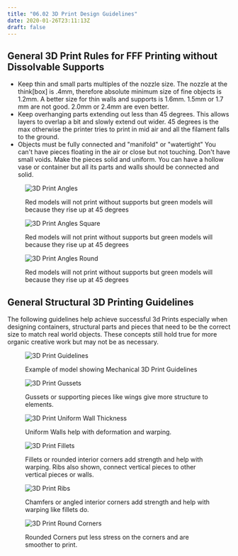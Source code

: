 ```yaml
---
title: "06.02 3D Print Design Guidelines"
date: 2020-01-26T23:11:13Z
draft: false
---
```


## General 3D Print Rules for FFF Printing without Dissolvable Supports

- Keep thin and small parts multiples of the nozzle size. The nozzle at the think[box] is .4mm, therefore absolute minimum size of fine objects is 1.2mm. A better size for thin walls and supports is 1.6mm. 1.5mm or 1.7 mm are not good. 2.0mm or 2.4mm are even better.
- Keep overhanging parts extending out less than 45 degrees. This allows layers to overlap a bit and slowly extend out wider. 45 degrees is the max otherwise the printer tries to print in mid air and all the filament falls to the ground.
- Objects must be fully connected and "manifold" or "watertight" You can't have pieces floating in the air or close but not touching. Don't have small voids. Make the pieces solid and uniform. You can have a hollow vase or container but all its parts and walls should be connected and solid.

<div class="gallery-grid">

<figure>

![3D Print Angles](2022-3D-Print-Angles-at-Angle.png)

<figcaption>

Red models will not print without supports but green models will because they rise up at 45 degrees

</figcaption>
</figure>
<figure>

![3D Print Angles Square](/2022-3D-Print-Angles-Square.png)

Red models will not print without supports but green models will because they rise up at 45 degrees

</figcaption>
</figure>
<figure>

![3D Print Angles Round](/courses/modeling-and-fabrication/2023-spring/06-3d-printing/2022-3D-Print-Angles-Round.png)

Red models will not print without supports but green models will because they rise up at 45 degrees

</figcaption>
</figure>
</div>

## General Structural 3D Printing Guidelines

The following guidelines help achieve successful 3d Prints especially when designing containers, structural parts and pieces that need to be the correct size to match real world objects. These concepts still hold true for more organic creative work but may not be as necessary.

<div class="gallery-grid">
<figure>

![3D Print Guidelines](2022-3D-Print-Guidelines.png)

<figcaption>

Example of model showing Mechanical 3D Print Guidelines

</figcaption>
</figure>
<figure>

![3D Print Gussets](2022-3D-Print-Gussets.png)

<figcaption>

Gussets or supporting pieces like wings give more structure to elements.

</figcaption>
</figure>
<figure>

![3D Print Uniform Wall Thickness](2022-3D-Print-Uniform-Wall-Thickness.png)

<figcaption>

Uniform Walls help with deformation and warping.

</figcaption>
</figure>
<figure>

![3D Print Fillets](2022-3D-Print-Fillets.png)

<figcaption>

Fillets or rounded interior corners add strength and help with warping. Ribs also shown, connect vertical pieces to other vertical pieces or walls.

</figcaption>
</figure>
<figure>

![3D Print Ribs](2022-3D-Print-Ribs.png)

<figcaption>

Chamfers or angled interior corners add strength and help with warping like fillets do.

</figcaption>
</figure>
<figure>

![3D Print Round Corners](2022-3D-Print-Round-Corners.png)

<figcaption>

Rounded Corners put less stress on the corners and are smoother to print.

</figcaption>
</figure>
</div>
